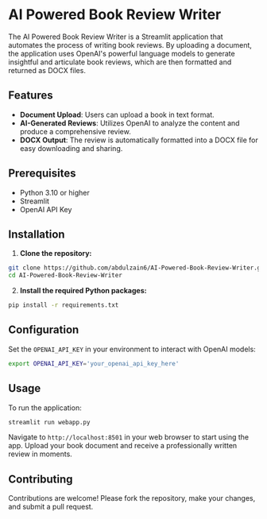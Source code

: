 # AI Powered Book Review Writer

The AI Powered Book Review Writer is a Streamlit application that automates the process of writing book reviews. By uploading a document, the application uses OpenAI's powerful language models to generate insightful and articulate book reviews, which are then formatted and returned as DOCX files.

## Features

- **Document Upload**: Users can upload a book in text format.
- **AI-Generated Reviews**: Utilizes OpenAI to analyze the content and produce a comprehensive review.
- **DOCX Output**: The review is automatically formatted into a DOCX file for easy downloading and sharing.

## Prerequisites

- Python 3.10 or higher
- Streamlit
- OpenAI API Key

## Installation

1. **Clone the repository:**

```bash
git clone https://github.com/abdulzain6/AI-Powered-Book-Review-Writer.git
cd AI-Powered-Book-Review-Writer
```

2. **Install the required Python packages:**

```bash
pip install -r requirements.txt
```

## Configuration

Set the `OPENAI_API_KEY` in your environment to interact with OpenAI models:

```bash
export OPENAI_API_KEY='your_openai_api_key_here'
```

## Usage

To run the application:

```bash
streamlit run webapp.py
```

Navigate to `http://localhost:8501` in your web browser to start using the app. Upload your book document and receive a professionally written review in moments.

## Contributing

Contributions are welcome! Please fork the repository, make your changes, and submit a pull request.
```
